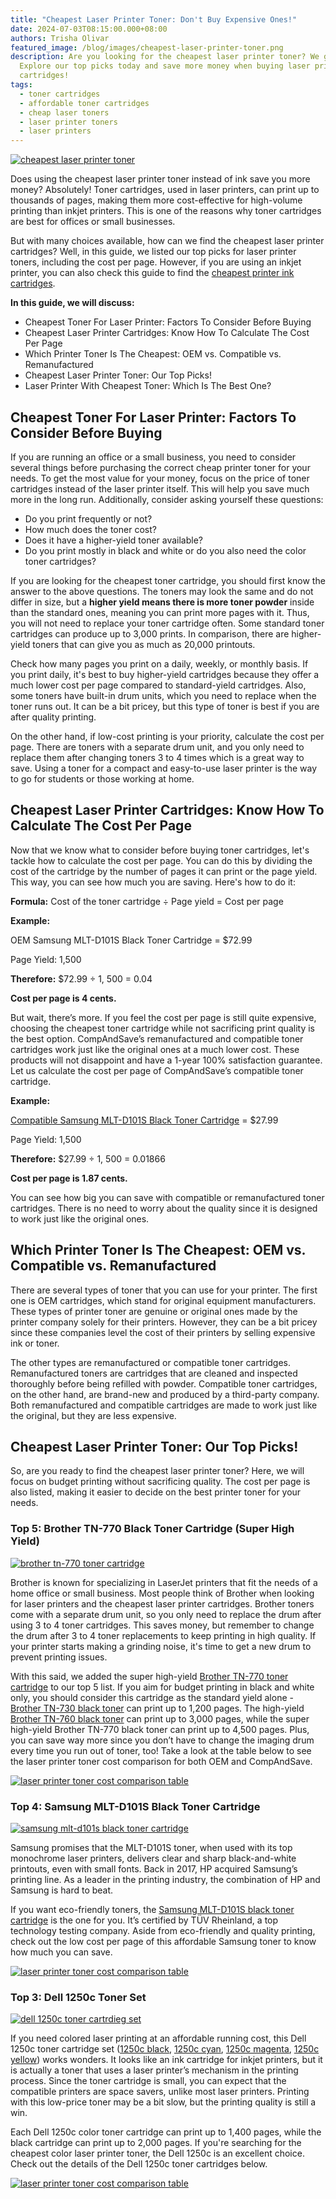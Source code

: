 ```yaml
---
title: "Cheapest Laser Printer Toner: Don't Buy Expensive Ones!"
date: 2024-07-03T08:15:00.000+08:00
authors: Trisha Olivar
featured_image: /blog/images/cheapest-laser-printer-toner.png
description: Are you looking for the cheapest laser printer toner? We got you!
  Explore our top picks today and save more money when buying laser printer
  cartridges!
tags:
  - toner cartridges
  - affordable toner cartridges
  - cheap laser toners
  - laser printer toners
  - laser printers
---
```

[![cheapest laser printer toner](/blog/images/cheapest-laser-printer-toner.png "Cheapest Laser Printer Toner")](/blog/images/cheapest-laser-printer-toner.png)

Does using the cheapest laser printer toner instead of ink save you more money? Absolutely! Toner cartridges, used in laser printers, can print up to thousands of pages, making them more cost-effective for high-volume printing than inkjet printers. This is one of the reasons why toner cartridges are best for offices or small businesses. 

But with many choices available, how can we find the cheapest laser printer cartridges? Well, in this guide, we listed our top picks for laser printer toners, including the cost per page. However, if you are using an inkjet printer, you can also check this guide to find the [cheapest printer ink cartridges](https://www.compandsave.com/top-5-best-cheap-printer-ink-cartridges).

**In this guide, we will discuss:**

* Cheapest Toner For Laser Printer: Factors To Consider Before Buying
* Cheapest Laser Printer Cartridges: Know How To Calculate The Cost Per Page
* Which Printer Toner Is The Cheapest: OEM vs. Compatible vs. Remanufactured
* Cheapest Laser Printer Toner: Our Top Picks!
* Laser Printer With Cheapest Toner: Which Is The Best One?

## Cheapest Toner For Laser Printer: Factors To Consider Before Buying

If you are running an office or a small business, you need to consider several things before purchasing the correct cheap printer toner for your needs. To get the most value for your money, focus on the price of toner cartridges instead of the laser printer itself. This will help you save much more in the long run. Additionally, consider asking yourself these questions:

* Do you print frequently or not? 
* How much does the toner cost? 
* Does it have a higher-yield toner available? 
* Do you print mostly in black and white or do you also need the color toner cartridges? 

If you are looking for the cheapest toner cartridge, you should first know the answer to the above questions. The toners may look the same and do not differ in size, but a **higher yield means there is more toner powder** inside than the standard ones, meaning you can print more pages with it. Thus, you will not need to replace your toner cartridge often. Some standard toner cartridges can produce up to 3,000 prints. In comparison, there are higher-yield toners that can give you as much as 20,000 printouts.

Check how many pages you print on a daily, weekly, or monthly basis. If you print daily, it's best to buy higher-yield cartridges because they offer a much lower cost per page compared to standard-yield cartridges. Also, some toners have built-in drum units, which you need to replace when the toner runs out. It can be a bit pricey, but this type of toner is best if you are after quality printing.

On the other hand, if low-cost printing is your priority, calculate the cost per page. There are toners with a separate drum unit, and you only need to replace them after changing toners 3 to 4 times which is a great way to save. Using a toner for a compact and easy-to-use laser printer is the way to go for students or those working at home.

## Cheapest Laser Printer Cartridges: Know How To Calculate The Cost Per Page

Now that we know what to consider before buying toner cartridges, let's tackle how to calculate the cost per page. You can do this by dividing the cost of the cartridge by the number of pages it can print or the page yield. This way, you can see how much you are saving. Here's how to do it:

**Formula:** Cost of the toner cartridge ÷ Page yield = Cost per page

**Example:** 

OEM Samsung MLT-D101S Black Toner Cartridge = $72.99

Page Yield: 1,500

**Therefore:** $72.99 ÷ 1, 500 = 0.04

**Cost per page is 4 cents.**

But wait, there’s more. If you feel the cost per page is still quite expensive, choosing the cheapest toner cartridge while not sacrificing print quality is the best option. CompAndSave’s remanufactured and compatible toner cartridges work just like the original ones at a much lower cost. These products will not disappoint and have a 1-year 100% satisfaction guarantee. Let us calculate the cost per page of CompAndSave’s compatible toner cartridge.

**Example:** 

[Compatible Samsung MLT-D101S Black Toner Cartridge](https://www.compandsave.com/samsung/mlt-d101s-toner-cartridge-101s-black?queryID=f38d712e2669039c2f45e10d8867db39&objectID=9198&indexName=magento2_cas_en_products) = $27.99

Page Yield: 1,500

**Therefore:** $27.99 ÷ 1, 500 = 0.01866

**Cost per page is 1.87 cents.**

You can see how big you can save with compatible or remanufactured toner cartridges. There is no need to worry about the quality since it is designed to work just like the original ones.

## Which Printer Toner Is The Cheapest: OEM vs. Compatible vs. Remanufactured

There are several types of toner that you can use for your printer. The first one is OEM cartridges, which stand for original equipment manufacturers. These types of printer toner are genuine or original ones made by the printer company solely for their printers. However, they can be a bit pricey since these companies level the cost of their printers by selling expensive ink or toner.

The other types are remanufactured or compatible toner cartridges. Remanufactured toners are cartridges that are cleaned and inspected thoroughly before being refilled with powder. Compatible toner cartridges, on the other hand, are brand-new and produced by a third-party company. Both remanufactured and compatible cartridges are made to work just like the original, but they are less expensive.

## Cheapest Laser Printer Toner: Our Top Picks!

So, are you ready to find the cheapest laser printer toner? Here, we will focus on budget printing without sacrificing quality. The cost per page is also listed, making it easier to decide on the best printer toner for your needs.

### Top 5: Brother TN-770 Black Toner Cartridge (Super High Yield)

[![brother tn-770 toner cartridge](/blog/images/cheapest-toner-1.png "Brother TN-770 Toner Cartridge")](/blog/images/cheapest-toner-1.png)

Brother is known for specializing in LaserJet printers that fit the needs of a home office or small business. Most people think of Brother when looking for laser printers and the cheapest laser printer cartridges. Brother toners come with a separate drum unit, so you only need to replace the drum after using 3 to 4 toner cartridges. This saves money, but remember to change the drum after 3 to 4 toner replacements to keep printing in high quality. If your printer starts making a grinding noise, it's time to get a new drum to prevent printing issues.



With this said, we added the super high-yield [Brother TN-770 toner cartridge](https://www.compandsave.com/brother/tn770-toner-cartridge-black) to our top 5 list. If you aim for budget printing in black and white only, you should consider this cartridge as the standard yield alone - [Brother TN-730 black toner](https://www.compandsave.com/brother/tn730-toner-cartridge-black) can print up to 1,200 pages. The high-yield [Brother TN-760 black toner](https://www.compandsave.com/brother/tn760-toner-cartridge-black) can print up to 3,000 pages, while the super high-yield Brother TN-770 black toner can print up to 4,500 pages. Plus, you can save way more since you don’t have to change the imaging drum every time you run out of toner, too! Take a look at the table below to see the laser printer toner cost comparison for both OEM and CompAndSave.

[![laser printer toner cost comparison table](/blog/images/cheapest-toner-2.png "Laser Printer Toner Cost Comparison Table")](/blog/images/cheapest-toner-2.png)

### Top 4: Samsung MLT-D101S Black Toner Cartridge

[![samsung mlt-d101s black toner cartridge](/blog/images/cheapest-toner-3.png "Samsung MLT-D101S Black Toner Cartridge")](/blog/images/cheapest-toner-3.png)

Samsung promises that the MLT-D101S toner, when used with its top monochrome laser printers, delivers clear and sharp black-and-white printouts, even with small fonts. Back in 2017, HP acquired Samsung’s printing line. As a leader in the printing industry, the combination of HP and Samsung is hard to beat.  



If you want eco-friendly toners, the [Samsung MLT-D101S black toner cartridge](https://www.compandsave.com/samsung/mlt-d101s-toner-cartridge-101s-black?queryID=c69b2a623113552e0e031dba9db408f2&objectID=9198&indexName=magento2_cas_en_products) is the one for you. It’s certified by TÜV Rheinland, a top technology testing company. Aside from eco-friendly and quality printing, check out the low cost per page of this affordable Samsung toner to know how much you can save.

[![laser printer toner cost comparison table](/blog/images/cheapest-toner-4.png "Laser Printer Toner Cost Comparison Table")](/blog/images/cheapest-toner-4.png)

### Top 3: Dell 1250c Toner Set

[![dell 1250c toner cartrdieg set](/blog/images/cheapest-toner-5.png "Dell 1250c Toner Cartridge Set")](/blog/images/cheapest-toner-5.png)

If you need colored laser printing at an affordable running cost, this Dell 1250c toner cartridge set ([1250c black](https://www.compandsave.com/dell/3k9xm-toner-cartridge-331-0778-black), [1250c cyan](https://www.compandsave.com/dell/fyfkf-toner-cartridge-331-0777-cyan), [1250c magenta](https://www.compandsave.com/dell/5gdtc-toner-cartridge-331-0780-magenta), [1250c yellow](https://www.compandsave.com/dell/dg1tr-toner-cartridge-331-0779-yellow)) works wonders. It looks like an ink cartridge for inkjet printers, but it is actually a toner that uses a laser printer’s mechanism in the printing process. Since the toner cartridge is small, you can expect that the compatible printers are space savers, unlike most laser printers. Printing with this low-price toner may be a bit slow, but the printing quality is still a win.



Each Dell 1250c color toner cartridge can print up to 1,400 pages, while the black cartridge can print up to 2,000 pages. If you're searching for the cheapest color laser printer toner, the Dell 1250c is an excellent choice. Check out the details of the Dell 1250c toner cartridges below.

[![laser printer toner cost comparison table](/blog/images/cheapest-toner-6.png "Laser Printer Toner Cost Comparison Table")](/blog/images/cheapest-toner-6.png)
